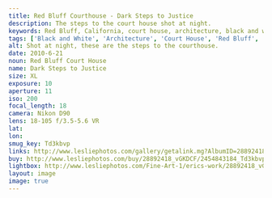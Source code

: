 ```yaml
---
title: Red Bluff Courthouse - Dark Steps to Justice
description: The steps to the court house shot at night.
keywords: Red Bluff, California, court house, architecture, black and white, night
tags: ['Black and White', 'Architecture', 'Court House', 'Red Bluff', 'California', 'Night']
alt: Shot at night, these are the steps to the courthouse.
date: 2010-6-21
noun: Red Bluff Court House
name: Dark Steps to Justice
size: XL
exposure: 10
aperture: 11
iso: 200
focal_length: 18
camera: Nikon D90
lens: 18-105 f/3.5-5.6 VR
lat: 
lon: 
smug_key: Td3kbvp
links: http://www.lesliephotos.com/gallery/getalink.mg?AlbumID=28892418&AlbumKey=vGKDCF&ImageID=2454843184&ImageKey=Td3kbvp&how=forum&Page=1
buy: http://www.lesliephotos.com/buy/28892418_vGKDCF/2454843184_Td3kbvp/
lightbox: http://www.lesliephotos.com/Fine-Art-1/erics-work/28892418_vGKDCF#!i=2454843184&k=Td3kbvp&lb=1&s=A
layout: image
image: true
---
```

